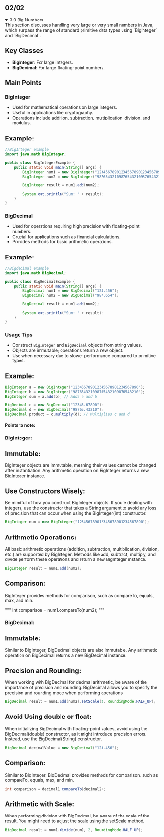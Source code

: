 ## 02/02

<details open>

<summary>3.9 Big Numbers </summary>
This section discusses handling very large or very small numbers in Java, which surpass the range of standard primitive data types using `BigInteger` and `BigDecimal`.

## Key Classes
- **BigInteger**: For large integers.
- **BigDecimal**: For large floating-point numbers.

## Main Points

### BigInteger
- Used for mathematical operations on large integers.
- Useful in applications like cryptography.
- Operations include addition, subtraction, multiplication, division, and modulus.

## Example:

```java
//BigInteger example
import java.math.BigInteger;

public class BigIntegerExample {
    public static void main(String[] args) {
        BigInteger num1 = new BigInteger("123456789012345678901234567890");
        BigInteger num2 = new BigInteger("987654321098765432109876543210");

        BigInteger result = num1.add(num2);

        System.out.println("Sum: " + result);
    }
}
```

### BigDecimal
- Used for operations requiring high precision with floating-point numbers.
- Crucial for applications such as financial calculations.
- Provides methods for basic arithmetic operations.

## Example:

```java
//Bigdecimal example
import java.math.BigDecimal;

public class BigDecimalExample {
    public static void main(String[] args) {
        BigDecimal num1 = new BigDecimal("123.456");
        BigDecimal num2 = new BigDecimal("987.654");

        BigDecimal result = num1.add(num2);

        System.out.println("Sum: " + result);
    }
}
```

### Usage Tips
- Construct `BigInteger` and `BigDecimal` objects from string values.
- Objects are immutable; operations return a new object.
- Use when necessary due to slower performance compared to primitive types.

## Example:

```java
BigInteger a = new BigInteger("123456789012345678901234567890");
BigInteger b = new BigInteger("987654321098765432109876543210");
BigInteger sum = a.add(b); // Adds a and b

BigDecimal c = new BigDecimal("12345.67890");
BigDecimal d = new BigDecimal("98765.43210");
BigDecimal product = c.multiply(d); // Multiplies c and d
```

#### Points to note:


### BigInteger:

## Immutable:
BigInteger objects are immutable, meaning their values cannot be changed after instantiation. Any arithmetic operation on BigInteger returns a new BigInteger instance.


## Use Constructors Wisely:
Be mindful of how you construct BigInteger objects. If youre dealing with integers, use the constructor that takes a String argument to avoid any loss of precision that can occur when using the BigInteger(int) constructor.

```java
BigInteger num = new BigInteger("123456789012345678901234567890");
```

## Arithmetic Operations:
All basic arithmetic operations (addition, subtraction, multiplication, division, etc.) are supported by BigInteger. Methods like add, subtract, multiply, and divide perform these operations and return a new BigInteger instance.

```java
BigInteger result = num1.add(num2);
```

## Comparison:
BigInteger provides methods for comparison, such as compareTo, equals, max, and min.

"""
int comparison = num1.compareTo(num2);
"""


### BigDecimal:

## Immutable:
Similar to BigInteger, BigDecimal objects are also immutable. Any arithmetic operation on BigDecimal returns a new BigDecimal instance.

## Precision and Rounding:
When working with BigDecimal for decimal arithmetic, be aware of the importance of precision and rounding. BigDecimal allows you to specify the precision and rounding mode when performing operations.

```java
BigDecimal result = num1.add(num2).setScale(2, RoundingMode.HALF_UP);
```

## Avoid Using double or float:
When initializing BigDecimal with floating-point values, avoid using the BigDecimal(double) constructor, as it might introduce precision errors. Instead, use the BigDecimal(String) constructor.

```java
BigDecimal decimalValue = new BigDecimal("123.456");
```

## Comparison:
Similar to BigInteger, BigDecimal provides methods for comparison, such as compareTo, equals, max, and min.

```java
int comparison = decimal1.compareTo(decimal2);
```

## Arithmetic with Scale:
When performing division with BigDecimal, be aware of the scale of the result. You might need to adjust the scale using the setScale method.

```java
BigDecimal result = num1.divide(num2, 2, RoundingMode.HALF_UP);
```


</details>